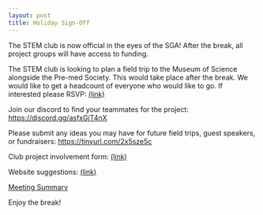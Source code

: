 ```yaml
---
layout: post
title: Holiday Sign-Off
---
```


The STEM club is now official in the eyes of the SGA! After the break, all project groups will have access to funding.

The STEM club is looking to plan a field trip to the Museum of Science alongside the Pre-med Society. This would take place after the break. We would like to get a headcount of everyone who would like to go. If interested please RSVP: [(link)](https://tinyurl.com/468zbukk)

Join our discord to find your teammates for the project: https://discord.gg/asfxGjT4nX

Please submit any ideas you may have for future field trips, guest speakers, or fundraisers: https://tinyurl.com/2x5sze5c

Club project involvement form: [(link)](https://forms.gle/8NqK5QTRbii6o9Be6)

Website suggestions: [(link)](https://tinyurl.com/msyhdmcd)

[Meeting Summary](https://bhccstem.github.io/files/STEM_Meeting_Notes_12_13_22.pdf)

Enjoy the break!
